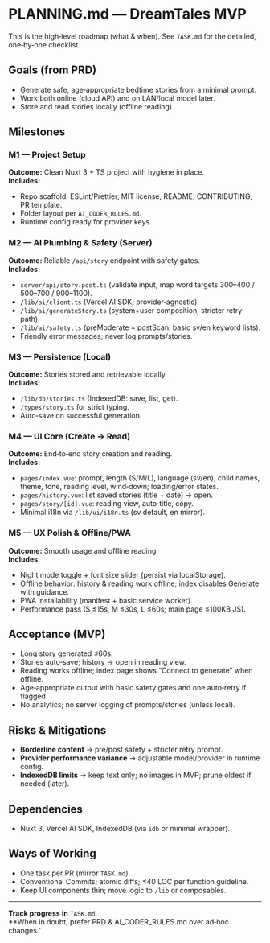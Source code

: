 
# PLANNING.md — DreamTales MVP

This is the high‑level roadmap (what & when). See `TASK.md` for the detailed, one‑by‑one checklist.

## Goals (from PRD)
- Generate safe, age‑appropriate bedtime stories from a minimal prompt.
- Work both online (cloud API) and on LAN/local model later.
- Store and read stories locally (offline reading).

## Milestones

### M1 — Project Setup
**Outcome:** Clean Nuxt 3 + TS project with hygiene in place.  
**Includes:**
- Repo scaffold, ESLint/Prettier, MIT license, README, CONTRIBUTING, PR template.
- Folder layout per `AI_CODER_RULES.md`.
- Runtime config ready for provider keys.

### M2 — AI Plumbing & Safety (Server)
**Outcome:** Reliable `/api/story` endpoint with safety gates.  
**Includes:**
- `server/api/story.post.ts` (validate input, map word targets 300–400 / 500–700 / 900–1100).
- `/lib/ai/client.ts` (Vercel AI SDK; provider‑agnostic).
- `/lib/ai/generateStory.ts` (system+user composition, stricter retry path).
- `/lib/ai/safety.ts` (preModerate + postScan, basic sv/en keyword lists).
- Friendly error messages; never log prompts/stories.

### M3 — Persistence (Local)
**Outcome:** Stories stored and retrievable locally.  
**Includes:**
- `/lib/db/stories.ts` (IndexedDB: save, list, get).
- `/types/story.ts` for strict typing.
- Auto‑save on successful generation.

### M4 — UI Core (Create → Read)
**Outcome:** End‑to‑end story creation and reading.  
**Includes:**
- `pages/index.vue`: prompt, length (S/M/L), language (sv/en), child names, theme, tone, reading level, wind‑down; loading/error states.
- `pages/history.vue`: list saved stories (title + date) → open.
- `pages/story/[id].vue`: reading view, auto‑title, copy.
- Minimal i18n via `/lib/ui/i18n.ts` (sv default, en mirror).

### M5 — UX Polish & Offline/PWA
**Outcome:** Smooth usage and offline reading.  
**Includes:**
- Night mode toggle + font size slider (persist via localStorage).
- Offline behavior: history & reading work offline; index disables Generate with guidance.
- PWA installability (manifest + basic service worker).
- Performance pass (S ≤15s, M ≤30s, L ≤60s; main page ≤100KB JS).

## Acceptance (MVP)
- Long story generated ≤60s.  
- Stories auto‑save; history → open in reading view.  
- Reading works offline; index page shows “Connect to generate” when offline.  
- Age‑appropriate output with basic safety gates and one auto‑retry if flagged.  
- No analytics; no server logging of prompts/stories (unless local).

## Risks & Mitigations
- **Borderline content** → pre/post safety + stricter retry prompt.
- **Provider performance variance** → adjustable model/provider in runtime config.
- **IndexedDB limits** → keep text only; no images in MVP; prune oldest if needed (later).

## Dependencies
- Nuxt 3, Vercel AI SDK, IndexedDB (via `idb` or minimal wrapper).

## Ways of Working
- One task per PR (mirror `TASK.md`).  
- Conventional Commits; atomic diffs; ≤40 LOC per function guideline.  
- Keep UI components thin; move logic to `/lib` or composables.

---

**Track progress in** `TASK.md`.  
**When in doubt, prefer PRD & AI_CODER_RULES.md over ad‑hoc changes.`
